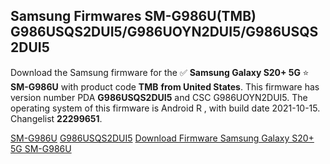 <h2>Samsung Firmwares SM-G986U(TMB) G986USQS2DUI5/G986UOYN2DUI5/G986USQS2DUI5</h2>
Download the Samsung firmware for the ✅ <strong>Samsung Galaxy S20+ 5G </strong> ⭐ <strong>SM-G986U</strong> with product code <strong>TMB</strong> <strong> from United States</strong>. This firmware has version number PDA <strong>G986USQS2DUI5</strong> and CSC G986UOYN2DUI5. The operating system of this firmware is Android R , with build date 2021-10-15. Changelist <strong>22299651</strong>.


[SM-G986U](https://samfirm.shop/samsung/model/SM-G986U)
[G986USQS2DUI5](https://samfirm.shop/samsung/pda/G986USQS2DUI5)
[Download Firmware Samsung Galaxy S20+ 5G SM-G986U](https://samfirm.shop/samsung/firmware/465398)
